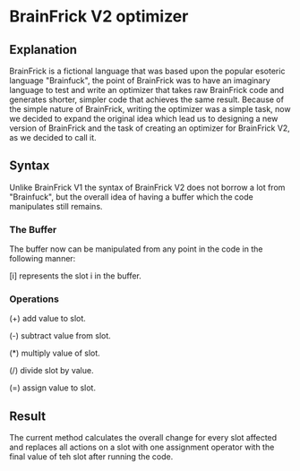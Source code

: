 # BrainFrick V2 optimizer

## Explanation

BrainFrick is a fictional language that was based upon the popular esoteric language "Brainfuck", the point of BrainFrick was to have an imaginary language to test and write an optimizer that takes raw BrainFrick code and generates shorter, simpler code that achieves the same result.
Because of the simple nature of BrainFrick, writing the optimizer was a simple task, now we decided to expand the original idea which lead us to designing a new version of BrainFrick and the task of creating an optimizer for BrainFrick V2, as we decided to call it.

## Syntax

Unlike BrainFrick V1 the syntax of BrainFrick V2 does not borrow a lot from "Brainfuck", but the overall idea of having a buffer which the code manipulates still remains.

### The Buffer

The buffer now can be manipulated from any point in the code in the following manner:

[i] represents the slot i in the buffer.

### Operations

(+) add value to slot.

(-) subtract value from slot.

(*) multiply value of slot.

(/) divide slot by value.

(=) assign value to slot.

## Result

The current method calculates the overall change for every slot affected and replaces all actions on a slot with one assignment operator with the final value of teh slot after running the code.
